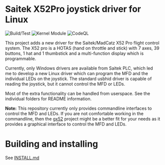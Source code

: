 Saitek X52Pro joystick driver for Linux
=======================================

![Build/Test](https://github.com/nirenjan/x52pro-linux/workflows/Build/Test/badge.svg)
![Kernel Module](https://github.com/nirenjan/x52pro-linux/workflows/Kernel%20Module/badge.svg)
![CodeQL](https://github.com/nirenjan/x52pro-linux/workflows/CodeQL/badge.svg)

This project adds a new driver for the Saitek/MadCatz X52 Pro flight
control system. The X52 pro is a HOTAS (hand on throttle and stick)
with 7 axes, 39 buttons, 1 hat and 1 thumbstick and a multi-function
display which is programmable.

Currently, only Windows drivers are available from Saitek PLC, which
led me to develop a new Linux driver which can program the MFD and
the individual LEDs on the joystick. The standard usbhid driver is
capable of reading the joystick, but it cannot control the MFD or LEDs.

Most of the extra functionality can be handled from userspace. See
the individual folders for README information.

**Note:** This repository currently only provides commandline interfaces to
control the MFD and LEDs. If you are not comfortable working in the commandline,
then the [gx52](https://gitlab.com/leinardi/gx52) project might be a better fit
for your needs as it provides a graphical interface to control the MFD and LEDs.

# Building and installing

See [INSTALL.md](https://github.com/nirenjan/x52pro-linux/blob/master/INSTALL.md)
